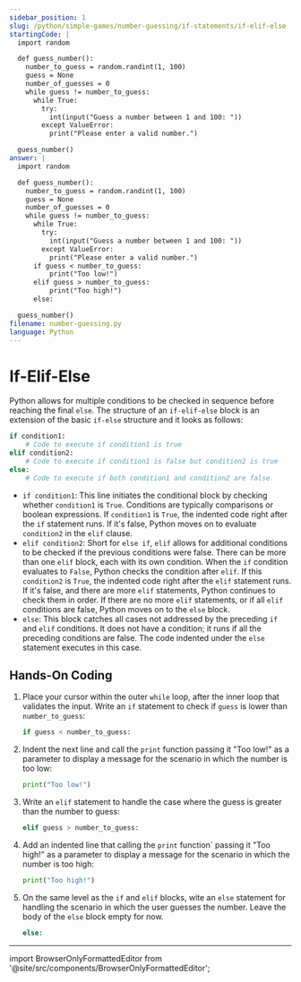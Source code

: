 ```yaml
---
sidebar_position: 1
slug: /python/simple-games/number-guessing/if-statements/if-elif-else
startingCode: |
  import random

  def guess_number():
    number_to_guess = random.randint(1, 100)
    guess = None
    number_of_guesses = 0
    while guess != number_to_guess:
      while True:
        try:
          int(input("Guess a number between 1 and 100: "))
        except ValueError:
          print("Please enter a valid number.")

  guess_number()
answer: |
  import random

  def guess_number():
    number_to_guess = random.randint(1, 100)
    guess = None
    number_of_guesses = 0
    while guess != number_to_guess:
      while True:
        try:
          int(input("Guess a number between 1 and 100: "))
        except ValueError:
          print("Please enter a valid number.")
      if guess < number_to_guess:
          print("Too low!")
      elif guess > number_to_guess:
          print("Too high!")
      else:

  guess_number()
filename: number-guessing.py
language: Python
---
```


# If-Elif-Else

Python allows for multiple conditions to be checked in sequence before reaching the final `else`. The structure of an `if-elif-else` block  is an extension of the basic `if-else` structure and it looks as follows:

```python
if condition1:
    # Code to execute if condition1 is true
elif condition2:
    # Code to execute if condition1 is false but condition2 is true
else:
    # Code to execute if both condition1 and condition2 are false
```

- `if condition1`: This line initiates the conditional block by checking whether `condition1` is `True`. Conditions are typically comparisons or boolean expressions. If `condition1` is `True`, the indented code right after the `if` statement runs. If it's false, Python moves on to evaluate `condition2` in the `elif` clause.
- `elif condition2`: Short for `else if`, `elif` allows for additional conditions to be checked if the previous conditions were false. There can be more than one `elif` block, each with its own condition. When the `if` condition evaluates to `False`, Python checks the condition after `elif`. If this `condition2` is `True`, the indented code right after the `elif` statement runs. If it's false, and there are more `elif` statements, Python continues to check them in order. If there are no more `elif` statements, or if all `elif` conditions are false, Python moves on to the `else` block.
- `else`: This block catches all cases not addressed by the preceding `if` and `elif` conditions. It does not have a condition; it runs if all the preceding conditions are false. The code indented under the `else` statement executes in this case.

## Hands-On Coding

1. Place your cursor within the outer `while` loop, after the inner loop that validates the input. Write an `if` statement to check if `guess` is lower than `number_to_guess`:
    ```python
    if guess < number_to_guess:
    ```
2. Indent the next line and call the `print` function passing it "Too low!" as a parameter to display a message for the scenario in which the number is too low:
    ```python
    print("Too low!")
    ```
3. Write an `elif` statement to handle the case where the guess is greater than the number to guess:
    ```python
    elif guess > number_to_guess:
    ```
4. Add an indented line that calling the `print` function` passing it "Too high!" as a parameter to display a message for the scenario in which the number is too high:
    ```python
    print("Too high!")
    ```
5. On the same level as the `if` and `elif` blocks, wite an `else` statement for handling the scenario in which the user guesses the number. Leave the body of the `else` block empty for now.
    ```python
    else:
    ```


---

import BrowserOnlyFormattedEditor from '@site/src/components/BrowserOnlyFormattedEditor';

<BrowserOnlyFormattedEditor frontMatter={frontMatter}> </BrowserOnlyFormattedEditor>